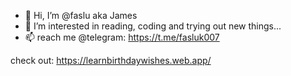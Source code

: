 - 👋 Hi, I’m @faslu aka James
- 👀 I’m interested in reading, coding and trying out new things...
- 📫 reach me @telegram: https://t.me/fasluk007

check out: https://learnbirthdaywishes.web.app/
